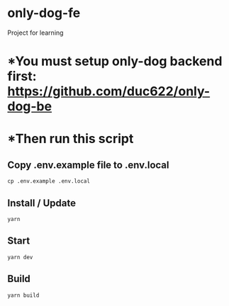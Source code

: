 # only-dog-fe

Project for learning

# \*You must setup only-dog backend first: https://github.com/duc622/only-dog-be

# \*Then run this script

## Copy .env.example file to .env.local

```
cp .env.example .env.local
```

## Install / Update

```
yarn
```

## Start

```
yarn dev
```

## Build

```
yarn build
```
